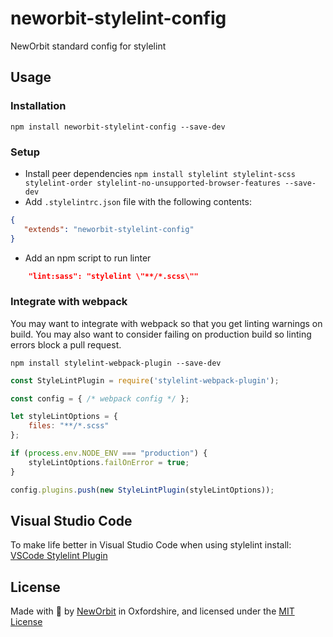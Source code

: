 # neworbit-stylelint-config

NewOrbit standard config for stylelint

## Usage
### Installation

`npm install neworbit-stylelint-config --save-dev`

### Setup

 - Install peer dependencies
 `npm install stylelint stylelint-scss stylelint-order stylelint-no-unsupported-browser-features --save-dev`
 - Add `.stylelintrc.json` file with the following contents:

 ```json
{
    "extends": "neworbit-stylelint-config"
}
 ```

 - Add an npm script to run linter

 ```json
     "lint:sass": "stylelint \"**/*.scss\""
 ```

### Integrate with webpack

You may want to integrate with webpack so that you get linting warnings on build.  You may also want to consider failing on production build so linting errors block a pull request.

`npm install stylelint-webpack-plugin --save-dev`

```js
const StyleLintPlugin = require('stylelint-webpack-plugin');

const config = { /* webpack config */ };

let styleLintOptions = {
    files: "**/*.scss"
};

if (process.env.NODE_ENV === "production") {
    styleLintOptions.failOnError = true;
}

config.plugins.push(new StyleLintPlugin(styleLintOptions));

```

## Visual Studio Code
To make life better in Visual Studio Code when using stylelint install:
[VSCode Stylelint Plugin](https://github.com/shinnn/vscode-stylelint)

## License

Made with :sparkling_heart: by [NewOrbit](https://www.neworbit.co.uk/) in Oxfordshire, and licensed under the [MIT License](LICENSE)
